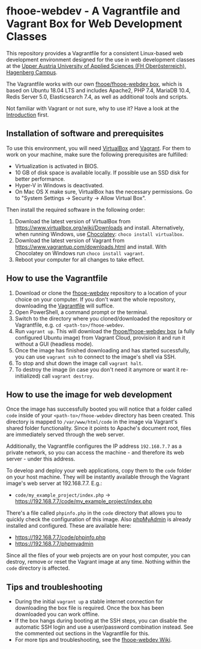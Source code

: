 # fhooe-webdev - A Vagrantfile and Vagrant Box for Web Development Classes

This repository provides a Vagrantfile for a consistent Linux-based web development environment designed for the use in web development classes at the [Upper Austria University of Applied Sciences (FH Oberösterreich), Hagenberg Campus](https://www.fh-ooe.at/en/hagenberg-campus/).

The Vagrantfile works with our own [fhooe/fhooe-webdev box](https://app.vagrantup.com/fhooe/boxes/fhooe-webdev), which is based on Ubuntu 18.04 LTS and includes Apache2, PHP 7.4, MariaDB 10.4, Redis Server 5.0, Elasticsearch 7.4, as well as additional tools and scripts.

Not familiar with Vagrant or not sure, why to use it? Have a look at the [Introduction](https://www.vagrantup.com/intro/) first.

## Installation of software and prerequisites

To use this environment, you will need [VirtualBox](https://www.virtualbox.org/) and [Vagrant](https://www.vagrantup.com/). For them to work on your machine, make sure the following prerequisites are fulfilled:

* Virtualization is activated in BIOS.
* 10 GB of disk space is available locally. If possible use an SSD disk for better performance.
* Hyper-V in Windows is deactivated.
* On Mac OS X make sure, VirtualBox has the necessary permissions. Go to "System Settings -> Security -> Allow Virtual Box".

Then install the required software in the following order:

1. Download the latest version of VirtualBox from <https://www.virtualbox.org/wiki/Downloads> and install. Alternatively, when running Windows, use [Chocolatey](https://chocolatey.org/): `choco install virtualbox`.
2. Download the latest version of Vagrant from <https://www.vagrantup.com/downloads.html> and install. With Chocolatey on Windows run `choco install vagrant`.
3. Reboot your computer for all changes to take effect.

## How to use the Vagrantfile

1. Download or clone the [fhooe-webdev](https://github.com/Digital-Media/fhooe-webdev) repository to a location of your choice on your computer. If you don't want the whole repository, downloading the [Vagrantfile](https://github.com/Digital-Media/fhooe-webdev/blob/master/Vagrantfile) will suffice.
2. Open PowerShell, a command prompt or the terminal.
3. Switch to the directory where you cloned/downloaded the repository or Vagrantfile, e.g. `cd <path-to>/fhooe-webdev`.
4. Run `vagrant up`. This will download the [fhooe/fhooe-webdev box](https://app.vagrantup.com/fhooe/boxes/fhooe-webdev) (a fully configured Ubuntu image) from Vagrant Cloud, provision it and run it without a GUI (headless mode).
5. Once the image has finished downloading and has started sucessfully, you can use `vagrant ssh` to connect to the image's shell via SSH.
6. To stop and shut down the image call `vagrant halt`.
7. To destroy the image (in case you don't need it anymore or want it re-initialized) call `vagrant destroy`.

## How to use the image for web development

Once the image has successfully booted you will notice that a folder called `code` inside of your `<path-to>/fhooe-webdev` directory has been created. This directory is mapped to `/var/www/html/code` in the image via Vagrant's shared folder functionality. Since it points to Apache's document root, files are immediately served through the web server.

Additionally, the Vagrantfile configures the IP address `192.168.7.7` as a private network, so you can access the machine - and therefore its web server - under this address.

To develop and deploy your web applications, copy them to the `code` folder on your host machine. They will be instantly available through the Vagrant image's web server at 192.168.7.7. E.g.: 

- `code/my_example_project/index.php` -> <https://192.168.7.7/code/my_example_project/index.php>

There's a file called `phpinfo.php` in the `code` directory that allows you to quickly check the configuration of this image. Also [phpMyAdmin](https://www.phpmyadmin.net/) is already installed and configured. These are available here:

- <https://192.168.7.7/code/phpinfo.php>
- <https://192.168.7.7/phpmyadmin>

Since all the files of your web projects are on your host computer, you can destroy, remove or reset the Vagrant image at any time. Nothing within the `code` directory is affected.

## Tips and troubleshooting

- During the initial `vagrant up` a stable internet connection for downloading the box file is required. Once the box has been downloaded you can work offline.
- If the box hangs during booting at the SSH steps, you can disable the automatic SSH login and use a user/password combination instead. See the commented out sections in the Vagrantfile for this.
- For more tips and troubleshooting, see the [fhooe-webdev Wiki](https://github.com/Digital-Media/fhooe-webdev/wiki).
